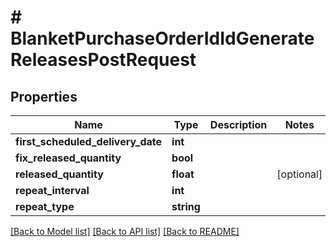 # # BlanketPurchaseOrderIdIdGenerateReleasesPostRequest

## Properties

Name | Type | Description | Notes
------------ | ------------- | ------------- | -------------
**first_scheduled_delivery_date** | **int** |  |
**fix_released_quantity** | **bool** |  |
**released_quantity** | **float** |  | [optional]
**repeat_interval** | **int** |  |
**repeat_type** | **string** |  |

[[Back to Model list]](../../README.md#models) [[Back to API list]](../../README.md#endpoints) [[Back to README]](../../README.md)
